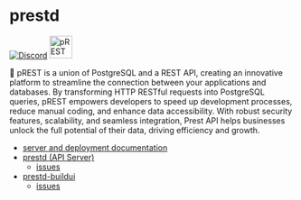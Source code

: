 # prestd

[![Discord](https://img.shields.io/badge/discord-prestd-blue?logo=discord)](https://discord.gg/JnRjvu39w8)
<a href="https://www.producthunt.com/posts/prest?utm_source=badge-featured&utm_medium=badge&utm_souce=badge-prest" target="_blank"><img src="https://api.producthunt.com/widgets/embed-image/v1/featured.svg?post_id=303506&theme=light" alt="pREST - instant, realtime, high-performance on PostgreSQL | Product Hunt" style="" width="" height="40" /></a>

🐘  pREST is a union of PostgreSQL and a REST API, creating an innovative platform to streamline the connection between your applications and databases. By transforming HTTP RESTful requests into PostgreSQL queries, pREST empowers developers to speed up development processes, reduce manual coding, and enhance data accessibility. With robust security features, scalability, and seamless integration, Prest API helps businesses unlock the full potential of their data, driving efficiency and growth.

- [server and deployment documentation](https://docs.prestd.com/)
- [prestd (API Server)](https://github.com/prest/prest)
  - [issues](https://github.com/prest/prest/issues?q=is%3Aissue+is%3Aopen+label%3Aproduct%2Fapi)
- [prestd-buildui](https://github.com/prest/prestd-buildui)
  - [issues](https://github.com/prest/prest/issues?q=is%3Aissue+is%3Aopen+label%3Aproduct%2Fbuildui)
